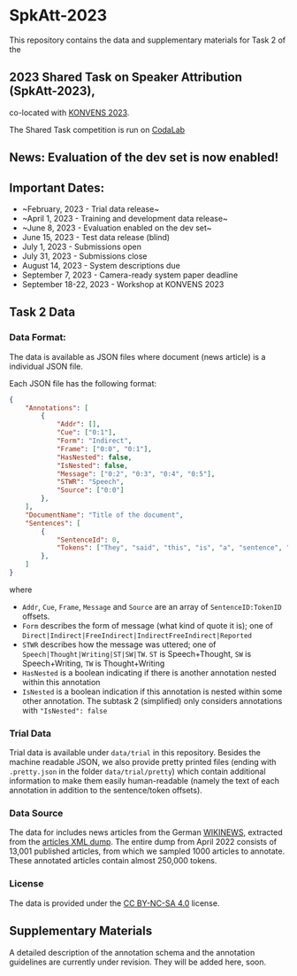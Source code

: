 # SpkAtt-2023

This repository contains the data and supplementary materials for Task 2 of the 

## 2023 Shared Task on Speaker Attribution (SpkAtt-2023),

co-located with [KONVENS 2023](https://www.thi.de/konvens-2023/).

The Shared Task competition is run on [CodaLab](https://codalab.lisn.upsaclay.fr/competitions/10431)

## News: Evaluation of the dev set is now enabled!

## Important Dates:

 * ~February, 2023 - Trial data release~
 * ~April 1, 2023 - Training and development data release~
 * ~June 8, 2023 - Evaluation enabled on the dev set~
 * June 15, 2023 - Test data release (blind)
 * July 1, 2023 - Submissions open
 * July 31, 2023 - Submissions close
 * August 14, 2023 - System descriptions due
 * September 7, 2023 - Camera-ready system paper deadline
 * September 18-22, 2023 - Workshop at KONVENS 2023

## Task 2 Data

### Data Format:

The data is available as JSON files where document (news article) is a individual JSON file.

Each JSON file has the following format:

```json
{
    "Annotations": [
        {
            "Addr": [],
            "Cue": ["0:1"],
            "Form": "Indirect",
            "Frame": ["0:0", "0:1"],
            "HasNested": false,
            "IsNested": false,
            "Message": ["0:2", "0:3", "0:4", "0:5"],
            "STWR": "Speech",
            "Source": ["0:0"]
        },
    ],
    "DocumentName": "Title of the document",
    "Sentences": [
        {
            "SentenceId": 0,
            "Tokens": ["They", "said", "this", "is", "a", "sentence", "."]
        },
    ]
}
```

where

* `Addr`, `Cue`, `Frame`, `Message` and `Source` are an array of `SentenceID:TokenID` offsets.
* `Form` describes the form of message (what kind of quote it is); one of `Direct|Indirect|FreeIndirect|IndirectFreeIndirect|Reported`
* `STWR` describes how the message was uttered; one of `Speech|Thought|Writing|ST|SW|TW`. `ST` is Speech+Thought, `SW` is Speech+Writing, `TW` is Thought+Writing
* `HasNested` is a boolean indicating if there is another annotation nested within this annotation
* `IsNested` is a boolean indication if this annotation is nested within some other annotation. The subtask 2 (simplified) only considers annotations with `"IsNested": false`




### Trial Data

Trial data is available under `data/trial` in this repository.
Besides the machine readable JSON, we also provide pretty printed files (ending with `.pretty.json` in the folder `data/trial/pretty`) which contain additional information to make them easily human-readable (namely the text of each annotation in addition to the sentence/token offsets).

### Data Source

The data for includes news articles from the German [WIKINEWS](https://de.wikinews.org/), extracted from the [articles XML dump](https://dumps.wikimedia.org/dewikinews/).
The entire dump from April 2022 consists of 13,001 published articles, from which we sampled 1000 articles to annotate.
These annotated articles contain almost 250,000 tokens.

### License

The data is provided under the [CC BY-NC-SA 4.0](https://creativecommons.org/licenses/by-nc-sa/4.0/) license.

## Supplementary Materials

A detailed description of the annotation schema and the annotation guidelines are currently under revision. They will be added here, soon.
